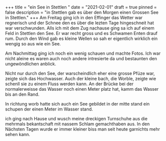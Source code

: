 +++
title = "ein See in Stettlen "
date = "2021-02-01"
draft = true
pinned = false
description = "in Stettlen gab es über den Morgen einen Grossen See in Stettlen."
+++
Am Freitag ging ich in den Effinger das Wetter war regnerisch und der Schnee den es über die lezten Tage hingeschneit hat war verschwunden. Alls ich mit dem Zug nachause ging sa ich auf einem Feld in Stettlen den See. Er war recht gross und es Schwamen Enten drauf rum. Durch den Wind gab es kleine Wellen so sah er eigentlich wirklich ein wengig so aus wie ein See.

Am Nachmittag ging ich noch ein wenig schauen und machte Fotos. Ich war nicht aleine es waren auch noch andere intresierte da und bestaunten den ungewöndlichen anblick.

Nicht nur durch den See, der warscheindlich eher eine grosse Pfüze war, zeigte sich das Hochwasser. Auch der kleine bach, die Worble, zeigte wie schenll sie zu einem Fluss werden kann. An der Brücke bei der normalerweisse das Wasser noch einen Meter platz hat, kamm das Wasser bis an den Rand.

In richtung worb hatte sich auch ein See gebildet in der mitte stand ein schupen der einen Meter im Wasser stand.

ich ging nach Hause und wusch meine dreckigen Turnschuhe aus die mehrmals bekantschaft mit nassem Schlam gemachthaben aus. In den Nächsten Tagen wurde er immer kleiner biss man seit heute garnichts mehr sehen kann.